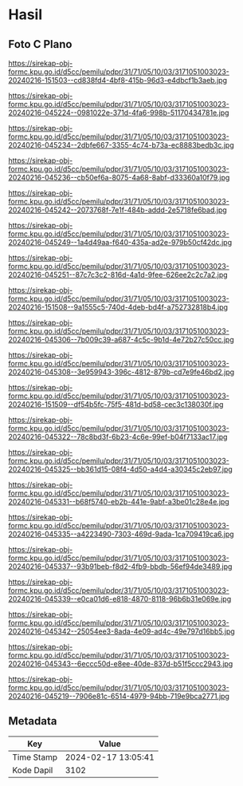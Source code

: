# Hasil

## Foto C Plano

https://sirekap-obj-formc.kpu.go.id/d5cc/pemilu/pdpr/31/71/05/10/03/3171051003023-20240216-151503--cd838fd4-4bf8-415b-96d3-e4dbcf1b3aeb.jpg

https://sirekap-obj-formc.kpu.go.id/d5cc/pemilu/pdpr/31/71/05/10/03/3171051003023-20240216-045224--0981022e-371d-4fa6-998b-51170434781e.jpg

https://sirekap-obj-formc.kpu.go.id/d5cc/pemilu/pdpr/31/71/05/10/03/3171051003023-20240216-045234--2dbfe667-3355-4c74-b73a-ec8883bedb3c.jpg

https://sirekap-obj-formc.kpu.go.id/d5cc/pemilu/pdpr/31/71/05/10/03/3171051003023-20240216-045236--cb50ef6a-8075-4a68-8abf-d33360a10f79.jpg

https://sirekap-obj-formc.kpu.go.id/d5cc/pemilu/pdpr/31/71/05/10/03/3171051003023-20240216-045242--2073768f-7e1f-484b-addd-2e5718fe6bad.jpg

https://sirekap-obj-formc.kpu.go.id/d5cc/pemilu/pdpr/31/71/05/10/03/3171051003023-20240216-045249--1a4d49aa-f640-435a-ad2e-979b50cf42dc.jpg

https://sirekap-obj-formc.kpu.go.id/d5cc/pemilu/pdpr/31/71/05/10/03/3171051003023-20240216-045251--87c7c3c2-816d-4a1d-9fee-626ee2c2c7a2.jpg

https://sirekap-obj-formc.kpu.go.id/d5cc/pemilu/pdpr/31/71/05/10/03/3171051003023-20240216-151508--9a1555c5-740d-4deb-bd4f-a752732818b4.jpg

https://sirekap-obj-formc.kpu.go.id/d5cc/pemilu/pdpr/31/71/05/10/03/3171051003023-20240216-045306--7b009c39-a687-4c5c-9b1d-4e72b27c50cc.jpg

https://sirekap-obj-formc.kpu.go.id/d5cc/pemilu/pdpr/31/71/05/10/03/3171051003023-20240216-045308--3e959943-396c-4812-879b-cd7e9fe46bd2.jpg

https://sirekap-obj-formc.kpu.go.id/d5cc/pemilu/pdpr/31/71/05/10/03/3171051003023-20240216-151509--df54b5fc-75f5-481d-bd58-cec3c138030f.jpg

https://sirekap-obj-formc.kpu.go.id/d5cc/pemilu/pdpr/31/71/05/10/03/3171051003023-20240216-045322--78c8bd3f-6b23-4c6e-99ef-b04f7133ac17.jpg

https://sirekap-obj-formc.kpu.go.id/d5cc/pemilu/pdpr/31/71/05/10/03/3171051003023-20240216-045325--bb361d15-08f4-4d50-a4d4-a30345c2eb97.jpg

https://sirekap-obj-formc.kpu.go.id/d5cc/pemilu/pdpr/31/71/05/10/03/3171051003023-20240216-045331--b68f5740-eb2b-441e-9abf-a3be01c28e4e.jpg

https://sirekap-obj-formc.kpu.go.id/d5cc/pemilu/pdpr/31/71/05/10/03/3171051003023-20240216-045335--a4223490-7303-469d-9ada-1ca709419ca6.jpg

https://sirekap-obj-formc.kpu.go.id/d5cc/pemilu/pdpr/31/71/05/10/03/3171051003023-20240216-045337--93b91beb-f8d2-4fb9-bbdb-56ef94de3489.jpg

https://sirekap-obj-formc.kpu.go.id/d5cc/pemilu/pdpr/31/71/05/10/03/3171051003023-20240216-045339--e0ca01d6-e818-4870-8118-96b6b31e069e.jpg

https://sirekap-obj-formc.kpu.go.id/d5cc/pemilu/pdpr/31/71/05/10/03/3171051003023-20240216-045342--25054ee3-8ada-4e09-ad4c-49e797d16bb5.jpg

https://sirekap-obj-formc.kpu.go.id/d5cc/pemilu/pdpr/31/71/05/10/03/3171051003023-20240216-045343--6eccc50d-e8ee-40de-837d-b51f5ccc2943.jpg

https://sirekap-obj-formc.kpu.go.id/d5cc/pemilu/pdpr/31/71/05/10/03/3171051003023-20240216-045219--7906e81c-6514-4979-94bb-719e9bca2771.jpg


## Metadata

| Key        | Value               |
| ---------- | ------------------- |
| Time Stamp | 2024-02-17 13:05:41 |
| Kode Dapil | 3102                |



